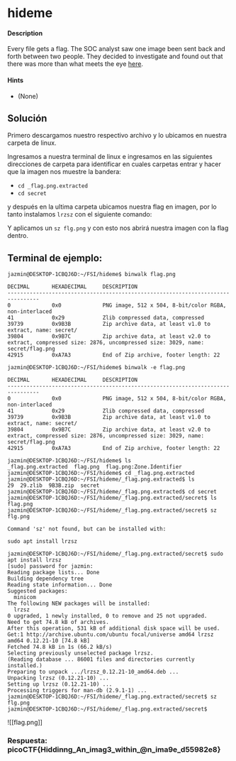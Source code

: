 # hideme

#### Description

Every file gets a flag. The SOC analyst saw one image been sent back and forth between two people. They decided to investigate and found out that there was more than what meets the eye [here](https://artifacts.picoctf.net/c/258/flag.png).

#### Hints

* (None)

## Solución

Primero descargamos nuestro respectivo archivo y lo ubicamos en nuestra carpeta de linux.

Ingresamos a nuestra terminal de linux e ingresamos en las siguientes  direcciones de carpeta para identificar en cuales carpetas entrar y hacer que la imagen nos muestre la bandera:

* `cd _flag.png.extracted`
* `cd secret`

y después en la ultima carpeta ubicamos nuestra flag en imagen, por lo tanto instalamos `lrzsz` con el siguiente comando:

Y aplicamos un `sz flg.png` y con esto nos abrirá nuestra imagen con la flag dentro.

## Terminal de ejemplo:

```
jazmin@DESKTOP-1CBQJ6D:~/FSI/hideme$ binwalk flag.png

DECIMAL       HEXADECIMAL     DESCRIPTION
--------------------------------------------------------------------------------
0             0x0             PNG image, 512 x 504, 8-bit/color RGBA, non-interlaced
41            0x29            Zlib compressed data, compressed
39739         0x9B3B          Zip archive data, at least v1.0 to extract, name: secret/
39804         0x9B7C          Zip archive data, at least v2.0 to extract, compressed size: 2876, uncompressed size: 3029, name: secret/flag.png
42915         0xA7A3          End of Zip archive, footer length: 22

jazmin@DESKTOP-1CBQJ6D:~/FSI/hideme$ binwalk -e flag.png

DECIMAL       HEXADECIMAL     DESCRIPTION
--------------------------------------------------------------------------------
0             0x0             PNG image, 512 x 504, 8-bit/color RGBA, non-interlaced
41            0x29            Zlib compressed data, compressed
39739         0x9B3B          Zip archive data, at least v1.0 to extract, name: secret/
39804         0x9B7C          Zip archive data, at least v2.0 to extract, compressed size: 2876, uncompressed size: 3029, name: secret/flag.png
42915         0xA7A3          End of Zip archive, footer length: 22

jazmin@DESKTOP-1CBQJ6D:~/FSI/hideme$ ls
_flag.png.extracted  flag.png  flag.png:Zone.Identifier
jazmin@DESKTOP-1CBQJ6D:~/FSI/hideme$ cd _flag.png.extracted
jazmin@DESKTOP-1CBQJ6D:~/FSI/hideme/_flag.png.extracted$ ls
29  29.zlib  9B3B.zip  secret
jazmin@DESKTOP-1CBQJ6D:~/FSI/hideme/_flag.png.extracted$ cd secret
jazmin@DESKTOP-1CBQJ6D:~/FSI/hideme/_flag.png.extracted/secret$ ls
flag.png
jazmin@DESKTOP-1CBQJ6D:~/FSI/hideme/_flag.png.extracted/secret$ sz flg.png

Command 'sz' not found, but can be installed with:

sudo apt install lrzsz

jazmin@DESKTOP-1CBQJ6D:~/FSI/hideme/_flag.png.extracted/secret$ sudo apt install lrzsz
[sudo] password for jazmin:
Reading package lists... Done
Building dependency tree
Reading state information... Done
Suggested packages:
  minicom
The following NEW packages will be installed:
  lrzsz
0 upgraded, 1 newly installed, 0 to remove and 25 not upgraded.
Need to get 74.8 kB of archives.
After this operation, 531 kB of additional disk space will be used.
Get:1 http://archive.ubuntu.com/ubuntu focal/universe amd64 lrzsz amd64 0.12.21-10 [74.8 kB]
Fetched 74.8 kB in 1s (66.2 kB/s)
Selecting previously unselected package lrzsz.
(Reading database ... 86001 files and directories currently installed.)
Preparing to unpack .../lrzsz_0.12.21-10_amd64.deb ...
Unpacking lrzsz (0.12.21-10) ...
Setting up lrzsz (0.12.21-10) ...
Processing triggers for man-db (2.9.1-1) ...
jazmin@DESKTOP-1CBQJ6D:~/FSI/hideme/_flag.png.extracted/secret$ sz flg.png
jazmin@DESKTOP-1CBQJ6D:~/FSI/hideme/_flag.png.extracted/secret$
```


![[flag.png]]

### Respuesta: picoCTF{Hiddinng_An_imag3_within_@n_ima9e_d55982e8}